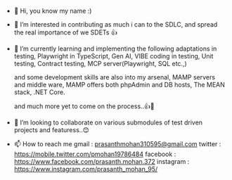 - 👋 Hi, you know my name :)
- 👀 I’m interested in contributing as much i can to the SDLC, and spread the real importance of we SDETs 👍
- 🌱 I’m currently learning and implementing the following adaptations in testing,
          Playwright in TypeScript,
          Gen AI,
          VIBE coding in testing,
          Unit testing,
          Contract testing,
          MCP server(Playwright, SQL etc.,)
          
        
     and some development skills are also into my arsenal,
          MAMP servers and middle ware,
          MAMP offers both phpAdmin and DB hosts,
          The MEAN stack,
          .NET Core.

     and much more yet to come on the process..👍💪
          
          
- 💞️ I’m looking to collaborate on various submodules of test driven projects and featuress..😊
- 📫 How to reach me 
      gmail : prasanthmohan310595@gmail.com
      twitter : https://mobile.twitter.com/pmohan19786484
      facebook : https://www.facebook.com/prasanth.mohan.372
      instagram : https://www.instagram.com/prasanth_mohan_95/

<!---
prasanthmohan310595/prasanthmohan310595 is a ✨ special ✨ repository because its `README.md` (this file) appears on your GitHub profile.
You can click the Preview link to take a look at your changes.
--->
